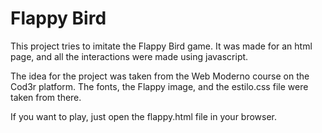 # Flappy Bird

This project tries to imitate the Flappy Bird game. It was made for an html page, and all the interactions were made using javascript.

The idea for the project was taken from the Web Moderno course on the Cod3r platform. The fonts, the Flappy image, and the estilo.css file were taken from there.

If you want to play, just open the flappy.html file in your browser.